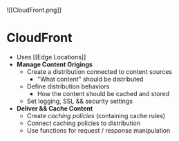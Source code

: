 ![[CloudFront.png]]
# CloudFront
- Uses [[Edge Locations]]
- **Manage Content Origings**
	- Create a distribution connected to content sources
		- "What content" should be distributed 
	- Define distribution behaviors
		- How the content should be cached and stored
	- Set logging, SSL && security settings
- **Deliver && Cache Content**
	- Create *caching policies* (containing cache rules)
	- Connect caching policies to distribution
	- Use functions for request / response manipulation
